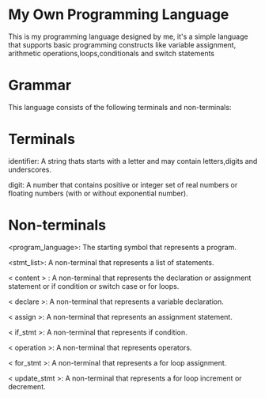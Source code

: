 # My Own Programming Language
This is my programming language designed by me, it's a simple language that supports basic programming constructs like variable assignment, arithmetic operations,loops,conditionals and switch statements

# Grammar
This language consists of the following terminals and non-terminals:

# Terminals
identifier: A string thats starts with a letter and may contain letters,digits and underscores.

digit: A number that contains positive or integer set of real numbers or floating numbers (with or without exponential number).

# Non-terminals
<program_language>: The starting symbol that represents a program.

<stmt_list>: A non-terminal that represents a list of statements.

< content > : A non-terminal that represents the declaration or assignment statement or if condition or switch case or for loops. 
	
	
< declare >: A non-terminal that represents a variable declaration.
	
< assign >: A non-terminal that represents an assignment statement.
	
	
< if_stmt >: A non-terminal that represents if condition.	
	
< operation >: A non-terminal that represents operators.
	
< for_stmt >: A non-terminal that represents a for loop assignment.
	
< update_stmt >: A non-terminal that represents a for loop increment or decrement.
	
